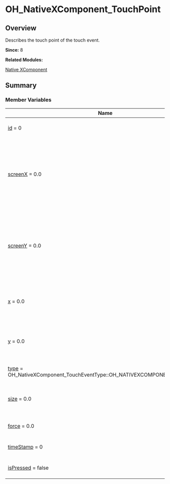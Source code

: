 # OH_NativeXComponent_TouchPoint


## Overview

Describes the touch point of the touch event.

**Since:**
8

**Related Modules:**

[Native XComponent](_o_h___native_x_component.md)


## Summary


### Member Variables

| Name | Description | 
| -------- | -------- |
| [id](_o_h___native_x_component.md#id-12) = 0 | Unique identifier of the finger. | 
| [screenX](_o_h___native_x_component.md#screenx-13) = 0.0 |  X coordinate of the touch point relative to the upper left corner of the application window where the XComponent is located. | 
| [screenY](_o_h___native_x_component.md#screeny-13) = 0.0 |  Y coordinate of the touch point relative to the upper left corner of the application window where the XComponent is located. | 
| [x](_o_h___native_x_component.md#x-13) = 0.0 | X coordinate of the touch point relative to the left edge of the XComponent. | 
| [y](_o_h___native_x_component.md#y-13) = 0.0 | Y coordinate of the touch point relative to the upper edge of the XComponent. | 
| [type](_o_h___native_x_component.md#type-12) = OH_NativeXComponent_TouchEventType::OH_NATIVEXCOMPONENT_UNKNOWN | Touch type of the touch event. | 
| [size](_o_h___native_x_component.md#size-12) = 0.0 | Contact area between the finger pad and the screen.  | 
| [force](_o_h___native_x_component.md#force-12) = 0.0 | Pressure of the current touch event. | 
| [timeStamp](_o_h___native_x_component.md#timestamp-12) = 0 | Timestamp of the current touch event. | 
| [isPressed](_o_h___native_x_component.md#ispressed) = false | Whether the current point is pressed. | 
